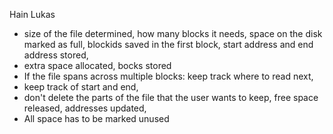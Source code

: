 Hain Lukas

- size of the file determined, how many blocks it needs, space on the disk marked as full, blockids saved in the first block, start address and end address stored,
- extra space allocated, bocks stored
- If the file spans across multiple blocks: keep track where to read next,
- keep track of start and end,
- don't delete the parts of the file that the user wants to keep, free space released, addresses updated,
- All space has to be marked unused
